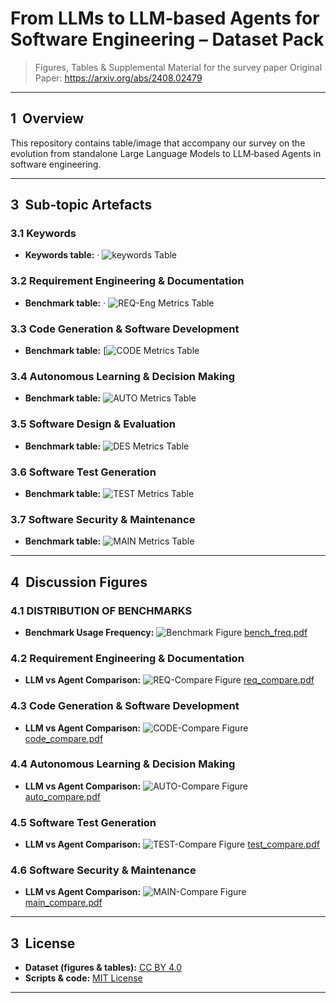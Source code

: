 # From LLMs to LLM‑based Agents for Software Engineering – Dataset Pack

> Figures, Tables & Supplemental Material for the survey paper
> Original Paper: https://arxiv.org/abs/2408.02479
---

## 1  Overview

This repository contains table/image that accompany our survey on the evolution from standalone Large Language Models to LLM‑based Agents in software engineering.

---

## 3  Sub‑topic Artefacts

### 3.1 Keywords

* **Keywords table:** · ![keywords Table](tables/keywords.png)

### 3.2 Requirement Engineering & Documentation

* **Benchmark table:** · ![REQ-Eng Metrics Table](tables/req_bench.png)

### 3.3 Code Generation & Software Development

* **Benchmark table:** [![CODE Metrics Table](tables/code_bench.png)

### 3.4 Autonomous Learning & Decision Making

* **Benchmark table:** ![AUTO Metrics Table](tables/auto_bench.png)

### 3.5 Software Design & Evaluation

* **Benchmark table:** ![DES Metrics Table](tables/design_bench.png)

### 3.6 Software Test Generation

* **Benchmark table:** ![TEST Metrics Table](tables/test_bench.png)

### 3.7 Software Security & Maintenance

* **Benchmark table:** ![MAIN Metrics Table](tables/main_bench.png)

---

## 4  Discussion Figures

### 4.1 DISTRIBUTION OF BENCHMARKS
* **Benchmark Usage Frequency:** ![Benchmark Figure](figures/bench_freq.png)
[bench_freq.pdf](https://github.com/user-attachments/files/20430206/bench_freq.pdf)

### 4.2 Requirement Engineering & Documentation

* **LLM vs Agent Comparison:** ![REQ-Compare Figure](figures/req_compare.png)
  [req_compare.pdf](figures/req_compare.pdf)

### 4.3 Code Generation & Software Development

* **LLM vs Agent Comparison:** ![CODE-Compare Figure](figures/code_compare.png)
  [code_compare.pdf](figures/code_compare.pdf)

### 4.4 Autonomous Learning & Decision Making

* **LLM vs Agent Comparison:** ![AUTO-Compare Figure](figures/auto_compare.png)
  [auto_compare.pdf](figures/auto_compare.pdf)

### 4.5 Software Test Generation

* **LLM vs Agent Comparison:** ![TEST-Compare Figure](figures/test_compare.png)
  [test_compare.pdf](figures/test_compare.pdf)

### 4.6 Software Security & Maintenance

* **LLM vs Agent Comparison:** ![MAIN-Compare Figure](figures/main_compare.png)
  [main_compare.pdf](figures/main_compare.pdf)
---

## 3  License

* **Dataset (figures & tables):** [CC BY 4.0](https://creativecommons.org/licenses/by/4.0/)
* **Scripts & code:** [MIT License](LICENSE)
---

